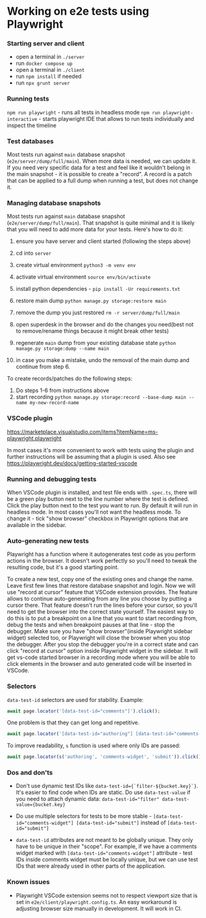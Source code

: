 # Working on e2e tests using Playwright

### Starting server and client

* open a terminal in `./server`
* run `docker compose up`
* open a terminal in `./client`
* run `npm install` if needed
* run `npx grunt server`

### Running tests

`npm run playwright` - runs all tests in headless mode
`npm run playwright-interactive` - starts playwright IDE that allows to run tests individually and inspect the timeline


### Test databases

Most tests run against `main` database snapshot (`e2e/server/dump/full/main`). When more data is needed, we can update it. If you need very specific data for a test and feel like it wouldn't belong in the main snapshot - it is possible to create a "record". A record is a patch that can be applied to a full dump when running a test, but does not change it.

### Managing database snapshots

Most tests run against `main` database snapshot (`e2e/server/dump/full/main`). That snapshot is quite minimal and it is likely that you will need to add more data for your tests. Here's how to do it:

1. ensure you have server and client started (following the steps above)
2. cd into `server`
3. create virtual environment `python3 -m venv env`
4. activate virtual environment `source env/bin/activate`
5. install python dependencies - `pip install -Ur requirements.txt`

6. restore main dump `python manage.py storage:restore main`
7. remove the dump you just restored `rm -r server/dump/full/main`
8. open superdesk in the browser and do the changes you need(best not to remove/rename things because it might break other tests)
9. regenerate `main` dump from your existing database state `python manage.py storage:dump --name main`
10. in case you make a mistake, undo the removal of the main dump and continue from step 6.

To create records/patches do the following steps:

1. Do steps 1-6 from instructions above
2. start recording `python manage.py storage:record --base-dump main --name my-new-record-name`


### VSCode plugin

https://marketplace.visualstudio.com/items?itemName=ms-playwright.playwright

In most cases it's more convenient to work with tests using the plugin and further instructions will be assuming that a plugin is used. Also see https://playwright.dev/docs/getting-started-vscode

### Running and debugging tests

When VSCode plugin is installed, and test file ends with `.spec.ts`, there will be a green play button next to the line number where the test is defined. Click the play button next to the test you want to run. By default it will run in headless mode. In most cases you'll not want the headless mode. To change it - tick "show browser" checkbox in Playwright options that are available in the sidebar.

### Auto-generating new tests

Playwright has a function where it autogenerates test code as you perform actions in the browser. It doesn't work perfectly so you'll need to tweak the resulting code, but it's a good starting point.

To create a new test, copy one of the existing ones and change the name. Leave first few lines that restore database snapshot and login. Now we will use "record at cursor" feature that VSCode extension provides. The feature allows to continue auto-generating from any line you choose by putting a cursor there. That feature doesn't run the lines before your cursor, so you'll need to get the browser into the correct state yourself. The easiest way to do this is to put a breakpoint on a line that you want to start recording from, debug the tests and when breakpoint pauses at that line - stop the debugger. Make sure you have "show browser"(inside Playwright sidebar widget) selected too, or Playwright will close the browser when you stop the debugger. After you stop the debugger you're in a correct state and can click "record at cursor" option inside Playwright widget in the sidebar. It will get vs-code started browser in a recording mode where you will be able to click elements in the browser and auto generated code will be inserted in VSCode.

### Selectors

`data-test-id` selectors are used for stability. Example:

```typescript
await page.locator('[data-test-id="comments"]').click();
```

One problem is that they can get long and repetitive.

```typescript
await page.locator('[data-test-id="authoring"] [data-test-id="comments-widget"] [data-test-id="submit"]').click();
```

To improve readability, `s` function is used where only IDs are passed:

```typescript
await page.locator(s('authoring', 'comments-widget', 'submit')).click();
```

### Dos and don'ts

* Don't use dynamic test IDs like ```data-test-id={`filter-${bucket.key}`}```. It's easier to find code when IDs are static. Do use `data-test-value` if you need to attach dynamic data: ```data-test-id="filter" data-test-value={bucket.key}```

* Do use multiple selectors for tests to be more stable - `[data-test-id="comments-widget"] [data-test-id="submit"]` instead of `[data-test-id="submit"]`
* `data-test-id` attributes are not meant to be globally unique. They only have to be unique in their "scope". For example, if we have a comments widget marked with `[data-test-id="comments-widget"]` attribute - test IDs inside comments widget must be locally unique, but we can use test IDs that were already used in other parts of the application.

### Known issues

* Playwright VSCode extension seems not to respect viewport size that is set in `e2e/client/playwright.config.ts`. An easy workaround is adjusting browser size manually in development. It will work in CI.
